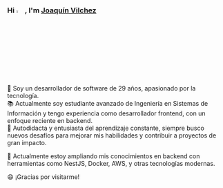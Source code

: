### Hi <img src="https://raw.githubusercontent.com/TheDudeThatCode/TheDudeThatCode/master/Assets/Hi.gif" width="4%">, I'm [Joaquín Vilchez](https://www.linkedin.com/in/joaquinvilchez/)

🌱 Soy un desarrollador de software de 29 años, apasionado por la tecnología.  
📚 Actualmente soy estudiante avanzado de Ingeniería en Sistemas de Información y tengo experiencia como desarrollador frontend, con un enfoque reciente en backend.  
🔨 Autodidacta y entusiasta del aprendizaje constante, siempre busco nuevos desafíos para mejorar mis habilidades y contribuir a proyectos de gran impacto.

🌟 Actualmente estoy ampliando mis conocimientos en backend con herramientas como NestJS, Docker, AWS, y otras tecnologías modernas.

😄 ¡Gracias por visitarme!

